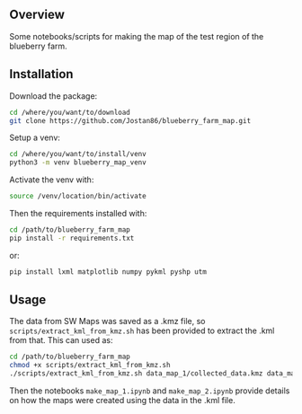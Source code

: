 ## Overview
Some notebooks/scripts for making the map of the test region of the blueberry farm. 

## Installation
Download the package:
```bash
cd /where/you/want/to/download
git clone https://github.com/Jostan86/blueberry_farm_map.git
```

Setup a venv:
```bash
cd /where/you/want/to/install/venv
python3 -m venv blueberry_map_venv
```

Activate the venv with:
```bash
source /venv/location/bin/activate
```

Then the requirements installed with:
```bash
cd /path/to/blueberry_farm_map
pip install -r requirements.txt
``` 
or:
```bash
pip install lxml matplotlib numpy pykml pyshp utm
```

## Usage
The data from SW Maps was saved as a .kmz file, so ```scripts/extract_kml_from_kmz.sh``` has been provided to extract the .kml from that. This can used as:
```bash
cd /path/to/blueberry_farm_map
chmod +x scripts/extract_kml_from_kmz.sh
./scripts/extract_kml_from_kmz.sh data_map_1/collected_data.kmz data_map_1/collected_data.kml
```
Then the notebooks ```make_map_1.ipynb``` and ```make_map_2.ipynb``` provide details on how the maps were created using the data in the .kml file. 

